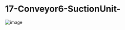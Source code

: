 # 17-Conveyor6-SuctionUnit-
![image](https://user-images.githubusercontent.com/6564727/187241416-2bf61204-c030-46f0-a1f2-6c53ac022c4e.png)
